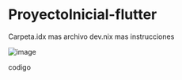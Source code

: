 # ProyectoInicial-flutter
Carpeta.idx mas archivo dev.nix mas instrucciones

![image](https://github.com/user-attachments/assets/170ffd44-e3da-4165-bc69-cbe1c1f2afbc)

codigo
